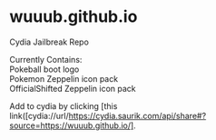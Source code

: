 # wuuub.github.io
Cydia Jailbreak Repo

Currently Contains:  
Pokeball boot logo  
Pokemon Zeppelin icon pack  
OfficialShifted Zeppelin icon pack  

Add to cydia by clicking [this link([cydia://url/https://cydia.saurik.com/api/share#?source=https://wuuub.github.io/].

